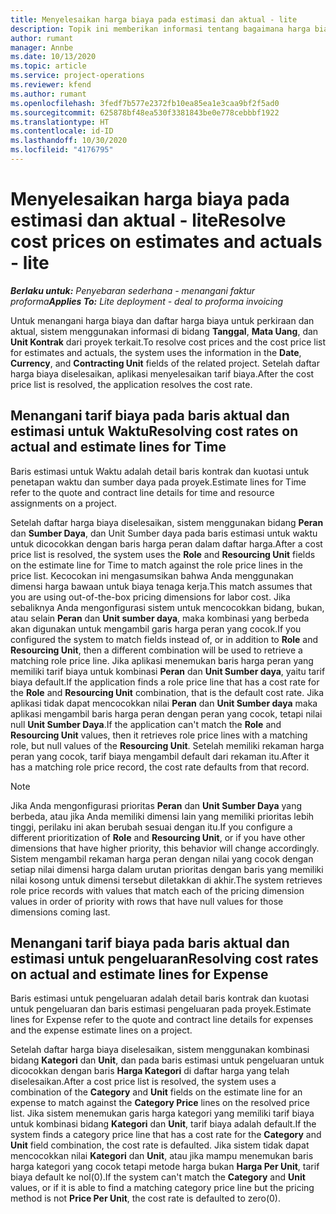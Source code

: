 ```yaml
---
title: Menyelesaikan harga biaya pada estimasi dan aktual - lite
description: Topik ini memberikan informasi tentang bagaimana harga biaya pada estimasi dan aktual diselesaikan.
author: rumant
manager: Annbe
ms.date: 10/13/2020
ms.topic: article
ms.service: project-operations
ms.reviewer: kfend
ms.author: rumant
ms.openlocfilehash: 3fedf7b577e2372fb10ea85ea1e3caa9bf2f5ad0
ms.sourcegitcommit: 625878bf48ea530f3381843be0e778cebbbf1922
ms.translationtype: HT
ms.contentlocale: id-ID
ms.lasthandoff: 10/30/2020
ms.locfileid: "4176795"
---
```

# <a name="resolve-cost-prices-on-estimates-and-actuals---lite"></a><span data-ttu-id="171a3-103">Menyelesaikan harga biaya pada estimasi dan aktual - lite</span><span class="sxs-lookup"><span data-stu-id="171a3-103">Resolve cost prices on estimates and actuals - lite</span></span>

<span data-ttu-id="171a3-104">_**Berlaku untuk:** Penyebaran sederhana - menangani faktur proforma_</span><span class="sxs-lookup"><span data-stu-id="171a3-104">_**Applies To:** Lite deployment - deal to proforma invoicing_</span></span>

<span data-ttu-id="171a3-105">Untuk menangani harga biaya dan daftar harga biaya untuk perkiraan dan aktual, sistem menggunakan informasi di bidang **Tanggal**, **Mata Uang**, dan **Unit Kontrak** dari proyek terkait.</span><span class="sxs-lookup"><span data-stu-id="171a3-105">To resolve cost prices and the cost price list for estimates and actuals, the system uses the information in the **Date**, **Currency**, and **Contracting Unit** fields of the related project.</span></span> <span data-ttu-id="171a3-106">Setelah daftar harga biaya diselesaikan, aplikasi menyelesaikan tarif biaya.</span><span class="sxs-lookup"><span data-stu-id="171a3-106">After the cost price list is resolved, the application resolves the cost rate.</span></span>

## <a name="resolving-cost-rates-on-actual-and-estimate-lines-for-time"></a><span data-ttu-id="171a3-107">Menangani tarif biaya pada baris aktual dan estimasi untuk Waktu</span><span class="sxs-lookup"><span data-stu-id="171a3-107">Resolving cost rates on actual and estimate lines for Time</span></span>

<span data-ttu-id="171a3-108">Baris estimasi untuk Waktu adalah detail baris kontrak dan kuotasi untuk penetapan waktu dan sumber daya pada proyek.</span><span class="sxs-lookup"><span data-stu-id="171a3-108">Estimate lines for Time refer to the quote and contract line details for time and resource assignments on a project.</span></span>

<span data-ttu-id="171a3-109">Setelah daftar harga biaya diselesaikan, sistem menggunakan bidang **Peran** dan **Sumber Daya**, dan Unit Sumber daya pada baris estimasi untuk waktu untuk dicocokkan dengan baris harga peran dalam daftar harga.</span><span class="sxs-lookup"><span data-stu-id="171a3-109">After a cost price list is resolved, the system uses the **Role** and **Resourcing Unit** fields on the estimate line for Time to match against the role price lines in the price list.</span></span> <span data-ttu-id="171a3-110">Kecocokan ini mengasumsikan bahwa Anda menggunakan dimensi harga bawaan untuk biaya tenaga kerja.</span><span class="sxs-lookup"><span data-stu-id="171a3-110">This match assumes that you are using out-of-the-box pricing dimensions for labor cost.</span></span> <span data-ttu-id="171a3-111">Jika sebaliknya Anda mengonfigurasi sistem untuk mencocokkan bidang, bukan, atau selain **Peran** dan **Unit sumber daya**, maka kombinasi yang berbeda akan digunakan untuk mengambil garis harga peran yang cocok.</span><span class="sxs-lookup"><span data-stu-id="171a3-111">If you configured the system to match fields instead of, or in addition to **Role** and **Resourcing Unit**, then a different combination will be used to retrieve a matching role price line.</span></span> <span data-ttu-id="171a3-112">Jika aplikasi menemukan baris harga peran yang memiliki tarif biaya untuk kombinasi **Peran** dan **Unit Sumber daya**, yaitu tarif biaya default.</span><span class="sxs-lookup"><span data-stu-id="171a3-112">If the application finds a role price line that has a cost rate for the **Role** and **Resourcing Unit** combination, that is the default cost rate.</span></span> <span data-ttu-id="171a3-113">Jika aplikasi tidak dapat mencocokkan nilai **Peran** dan **Unit Sumber daya** maka aplikasi mengambil baris harga peran dengan peran yang cocok, tetapi nilai null **Unit Sumber Daya**.</span><span class="sxs-lookup"><span data-stu-id="171a3-113">If the application can't match the **Role** and **Resourcing Unit** values, then it retrieves role price lines with a matching role, but null values of the **Resourcing Unit**.</span></span> <span data-ttu-id="171a3-114">Setelah memiliki rekaman harga peran yang cocok, tarif biaya mengambil default dari rekaman itu.</span><span class="sxs-lookup"><span data-stu-id="171a3-114">After it has a matching role price record, the cost rate defaults from that record.</span></span> 

> [!NOTE]
> <span data-ttu-id="171a3-115">Jika Anda mengonfigurasi prioritas **Peran** dan **Unit Sumber Daya** yang berbeda, atau jika Anda memiliki dimensi lain yang memiliki prioritas lebih tinggi, perilaku ini akan berubah sesuai dengan itu.</span><span class="sxs-lookup"><span data-stu-id="171a3-115">If you configure a different prioritization of **Role** and **Resourcing Unit**, or if you have other dimensions that have higher priority, this behavior will change accordingly.</span></span> <span data-ttu-id="171a3-116">Sistem mengambil rekaman harga peran dengan nilai yang cocok dengan setiap nilai dimensi harga dalam urutan prioritas dengan baris yang memiliki nilai kosong untuk dimensi tersebut diletakkan di akhir.</span><span class="sxs-lookup"><span data-stu-id="171a3-116">The system retrieves role price records with values that match each of the pricing dimension values in order of priority with rows that have null values for those dimensions coming last.</span></span>

## <a name="resolving-cost-rates-on-actual-and-estimate-lines-for-expense"></a><span data-ttu-id="171a3-117">Menangani tarif biaya pada baris aktual dan estimasi untuk pengeluaran</span><span class="sxs-lookup"><span data-stu-id="171a3-117">Resolving cost rates on actual and estimate lines for Expense</span></span>

<span data-ttu-id="171a3-118">Baris estimasi untuk pengeluaran adalah detail baris kontrak dan kuotasi untuk pengeluaran dan baris estimasi pengeluaran pada proyek.</span><span class="sxs-lookup"><span data-stu-id="171a3-118">Estimate lines for Expense refer to the quote and contract line details for expenses and the expense estimate lines on a project.</span></span>

<span data-ttu-id="171a3-119">Setelah daftar harga biaya diselesaikan, sistem menggunakan kombinasi bidang **Kategori** dan **Unit**, dan pada baris estimasi untuk pengeluaran untuk dicocokkan dengan baris **Harga Kategori** di daftar harga yang telah diselesaikan.</span><span class="sxs-lookup"><span data-stu-id="171a3-119">After a cost price list is resolved, the system uses a combination of the **Category** and **Unit** fields on the estimate line for an expense to match against the **Category Price** lines on the resolved price list.</span></span> <span data-ttu-id="171a3-120">Jika sistem menemukan garis harga kategori yang memiliki tarif biaya untuk kombinasi bidang **Kategori** dan **Unit**, tarif biaya adalah default.</span><span class="sxs-lookup"><span data-stu-id="171a3-120">If the system finds a category price line that has a cost rate for the **Category** and **Unit** field combination, the cost rate is defaulted.</span></span> <span data-ttu-id="171a3-121">Jika sistem tidak dapat mencocokkan nilai **Kategori** dan **Unit**, atau jika mampu menemukan baris harga kategori yang cocok tetapi metode harga bukan **Harga Per Unit**, tarif biaya default ke nol(0).</span><span class="sxs-lookup"><span data-stu-id="171a3-121">If the system can't match the **Category** and **Unit** values, or if it is able to find a matching category price line but the pricing method is not **Price Per Unit**, the cost rate is defaulted to zero(0).</span></span>
